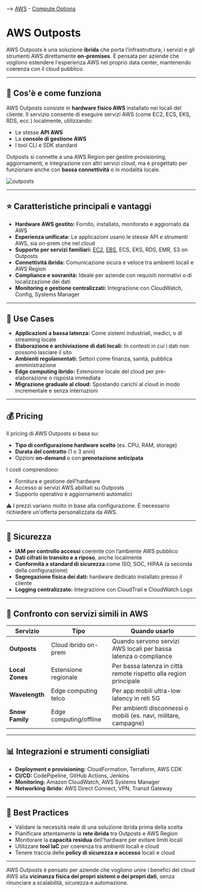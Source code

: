 --> [AWS](00-Intro/AWS.md)  -  [Compute Options](01-Compute-options/AWS-Compute-Options.md)

# AWS Outposts

AWS Outposts è una soluzione **ibrida** che porta l'infrastruttura, i servizi e gli strumenti AWS direttamente **on-premises**. È pensata per aziende che vogliono estendere l'esperienza AWS nel proprio data center, mantenendo coerenza con il cloud pubblico.

---

## 🔧 Cos'è e come funziona

AWS Outposts consiste in **hardware fisico AWS** installato nei locali del cliente. Il servizio consente di eseguire servizi AWS (come EC2, ECS, EKS, RDS, ecc.) localmente, utilizzando:

- Le stesse **API AWS**
- La **console di gestione AWS**
- I tool CLI e SDK standard

Outposts si connette a una AWS Region per gestire provisioning, aggiornamenti, e integrazione con altri servizi cloud, ma è progettato per funzionare anche con **bassa connettività** o in modalità locale.

![outposts](outposts.png)

---

## ⭐ Caratteristiche principali e vantaggi

- **Hardware AWS gestito:** Fornito, installato, monitorato e aggiornato da AWS
- **Esperienza unificata:** Le applicazioni usano le stesse API e strumenti AWS, sia on-prem che nel cloud
- **Supporto per servizi familiari:** [EC2](01-Compute-options/Amazon-EC2.md), [EBS](02-Storage-services/Amazon-EBS.md), ECS, EKS, RDS, EMR, S3 on Outposts
- **Connettività ibrida:** Comunicazione sicura e veloce tra ambienti locali e AWS Region
- **Compliance e sovranità:** Ideale per aziende con requisiti normativi o di localizzazione dei dati
- **Monitoring e gestione centralizzati:** Integrazione con CloudWatch, Config, Systems Manager

---

## 🚀 Use Cases

- **Applicazioni a bassa latenza:** Come sistemi industriali, medici, o di streaming locale
- **Elaborazione e archiviazione di dati locali:** In contesti in cui i dati non possono lasciare il sito
- **Ambienti regolamentati:** Settori come finanza, sanità, pubblica amministrazione
- **Edge computing ibrido:** Estensione locale del cloud per pre-elaborazione o risposta immediata
- **Migrazione graduale al cloud:** Spostando carichi al cloud in modo incrementale e senza interruzioni

---

## 💰 Pricing

Il pricing di AWS Outposts si basa su:
- **Tipo di configurazione hardware scelto** (es. CPU, RAM, storage)
- **Durata del contratto** (1 o 3 anni)
- Opzioni **on-demand** o con **prenotazione anticipata**

I costi comprendono:
- Fornitura e gestione dell’hardware
- Accesso ai servizi AWS abilitati su Outposts
- Supporto operativo e aggiornamenti automatici

⚠️ I prezzi variano molto in base alla configurazione. È necessario richiedere un'offerta personalizzata da AWS.

---

## 🔐 Sicurezza

- **IAM per controllo accessi** coerente con l’ambiente AWS pubblico
- **Dati cifrati in transito e a riposo**, anche localmente
- **Conformità a standard di sicurezza** come ISO, SOC, HIPAA (a seconda della configurazione)
- **Segregazione fisica dei dati:** hardware dedicato installato presso il cliente
- **Logging centralizzato:** Integrazione con CloudTrail e CloudWatch Logs

---

## 🔄 Confronto con servizi simili in AWS

| Servizio            | Tipo                | Quando usarlo                                                  |
|---------------------|---------------------|----------------------------------------------------------------|
| **Outposts**        | Cloud ibrido on-prem| Quando servono servizi AWS locali per bassa latenza o compliance |
| **Local Zones**     | Estensione regionale| Per bassa latenza in città remote rispetto alla region principale |
| **Wavelength**      | Edge computing telco| Per app mobili ultra-low latency in reti 5G                     |
| **Snow Family**     | Edge computing/offline| Per ambienti disconnessi o mobili (es. navi, militare, campagne) |

---

## 📊 Integrazioni e strumenti consigliati

- **Deployment e provisioning:** CloudFormation, Terraform, AWS CDK
- **CI/CD:** CodePipeline, GitHub Actions, Jenkins
- **Monitoring:** Amazon CloudWatch, AWS Systems Manager
- **Networking ibrido:** AWS Direct Connect, VPN, Transit Gateway

---

## 📌 Best Practices

- Validare la necessità reale di una soluzione ibrida prima della scelta
- Pianificare attentamente la **rete ibrida** tra Outposts e AWS Region
- Monitorare la **capacità residua** dell’hardware per evitare limiti locali
- Utilizzare **tool IaC** per coerenza tra ambienti locali e cloud
- Tenere traccia delle **policy di sicurezza e accesso** locali e cloud

---

AWS Outposts è pensato per aziende che vogliono unire i benefici del cloud AWS alla **vicinanza fisica dei propri sistemi o dei propri dati**, senza rinunciare a scalabilità, sicurezza e automazione.

